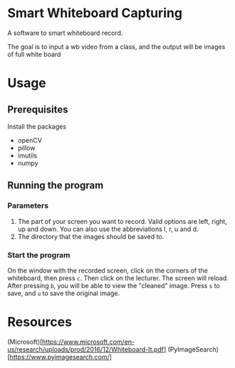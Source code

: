 # Smart Whiteboard Capturing
A software to smart whiteboard record.

The goal is to input a wb video from a class,
and the output will be images of full white board

# Usage
## Prerequisites
Install the packages
- openCV
- pillow
- imutils
- numpy

## Running the program
### Parameters
1. The part of your screen you want to record. Valid options are left, right, up and down.
You can also use the abbreviations l, r, u and d.
2. The directory that the images should be saved to.

### Start the program
On the window with the recorded screen, click on the corners of the whiteboard, then press `c`.
Then click on the lecturer. The screen will reload. After pressing `b`, you will be able to view
the "cleaned" image. Press `s` to save, and `u` to save the original image.

# Resources
(Microsoft)[https://www.microsoft.com/en-us/research/uploads/prod/2016/12/Whiteboard-It.pdf]
(PyImageSearch)[https://www.pyimagesearch.com/]
